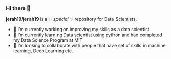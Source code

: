 ### Hi there 👋

**jerah19/jerah19** is a ✨ _special_ ✨ repository for Data Scientists.

- 🔭 I’m currently working on improving my skills as a data scientist
- 🌱 I’m currently learning Data scientist using python and had completed my Data Science Program at MIT
- 👯 I’m looking to collaborate with people that have set of skills in machine learning, Deep Learning etc.

